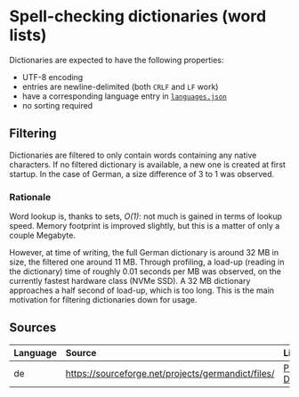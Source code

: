 # Spell-checking dictionaries (word lists)

Dictionaries are expected to have the following properties:

- UTF-8 encoding
- entries are newline-delimited (both `CRLF` and `LF` work)
- have a corresponding language entry in [`languages.json`](../languages.json)
- no sorting required

## Filtering

Dictionaries are filtered to only contain words containing any native characters.
If no filtered dictionary is available, a new one is created at first startup.
In the case of German, a size difference of 3 to 1 was observed.

### Rationale

Word lookup is, thanks to sets, *O(1)*: not much is gained in terms of lookup speed.
Memory footprint is improved slightly, but this is a matter of only a couple Megabyte.

However, at time of writing, the full German dictionary is around 32 MB in size, the filtered one around 11 MB.
Through profiling, a load-up (reading in the dictionary) time of roughly 0.01 seconds per MB was observed, on the currently fastest hardware class (NVMe SSD).
A 32 MB dictionary approaches a half second of load-up, which is too long.
This is the main motivation for filtering dictionaries down for usage.

## Sources

| Language | Source                                               | License                                                                                                  |
| :------- | :--------------------------------------------------- | :------------------------------------------------------------------------------------------------------- |
| de       | <https://sourceforge.net/projects/germandict/files/> | [Public Domain](https://web.archive.org/web/20220101173037/https://sourceforge.net/projects/germandict/) |
